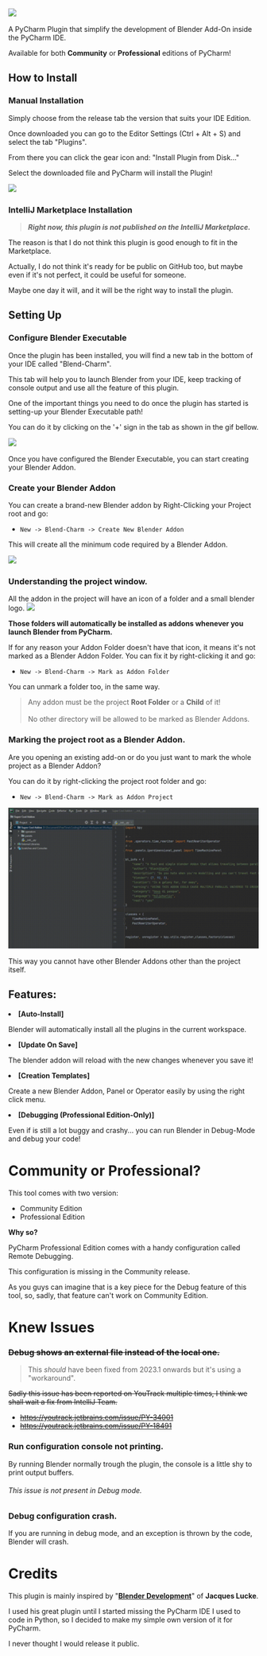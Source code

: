 <br>

![](MarkDown/Logo.png)

A PyCharm Plugin that simplify the development of Blender Add-On inside
the PyCharm IDE.

Available for both **Community** or **Professional** editions of PyCharm!

## How to Install

### Manual Installation

Simply choose from the release tab the version that suits your IDE Edition.

Once downloaded you can go to the Editor Settings (Ctrl + Alt + S) and select 
the tab "Plugins".

From there you can click the gear icon and: "Install Plugin from Disk..."

Select the downloaded file and PyCharm will install the Plugin!

![](MarkDown/Img/Install.png)

### IntelliJ Marketplace Installation

>**_Right now, this plugin is not published on the IntelliJ Marketplace._**

The reason is that I do not think this plugin is good enough to fit in the 
Marketplace. 

Actually, I do not think it's ready for be public on GitHub too, but maybe 
even if it's not perfect, it could be useful for someone.

Maybe one day it will, and it will be the right way to install the plugin.

## Setting Up

### Configure Blender Executable

Once the plugin has been installed, you will find a new tab in the bottom of your
IDE called "Blend-Charm".

This tab will help you to launch Blender from your IDE,
keep tracking of console output and use all the feature of this plugin.

One of the important things you need to do once the plugin has started 
is setting-up your Blender Executable path!

You can do it by clicking on the '+' sign in the tab as shown in the gif
bellow.

![](MarkDown/Gif/AddInstance.gif)

Once you have configured the Blender Executable, you can start
creating your Blender Addon.

### Create your Blender Addon

You can create a brand-new Blender addon by Right-Clicking your
Project root and go:

- `New -> Blend-Charm -> Create New Blender Addon`

This will create all the minimum code required by a Blender Addon. 

![](MarkDown/Gif/Create.gif)

### Understanding the project window.

All the addon in the project will have an icon of a folder and a small 
blender logo. ![](MarkDown/Img/AddonFolder.png)

**Those folders will automatically be installed as addons whenever 
you launch Blender from PyCharm.**

If for any reason your Addon Folder doesn't have that icon, it means it's
not marked as a Blender Addon Folder.
You can fix it by right-clicking it and go:

- `New -> Blend-Charm -> Mark as Addon Folder`

You can unmark a folder too, in the same way.

> Any addon must be the project **Root Folder** or a **Child** of it!<br><br>
> No other directory will be allowed to be marked as Blender Addons.

### Marking the project root as a Blender Addon.

Are you opening an existing add-on or do you just want to mark the whole project as a 
Blender Addon?

You can do it by right-clicking the project root folder and go:

- `New -> Blend-Charm -> Mark as Addon Project`

![](MarkDown/Gif/MarkProject.gif)

This way you cannot have other Blender Addons other than the project itself.

## Features:

**<li>[Auto-Install]</li>**

Blender will automatically install all the plugins in the current workspace.

**<li>[Update On Save]</li>**

The blender addon will reload with the new changes whenever 
you save it!

**<li>[Creation Templates]</li>**

Create a new Blender Addon, Panel or Operator easily by using the right click
menu.

**<li>[Debugging (Professional Edition-Only)]</li>**

Even if is still a lot buggy and crashy... you can run Blender in Debug-Mode 
and debug your code!

# Community or Professional?

This tool comes with two version:

- Community Edition
- Professional Edition

**Why so?**

PyCharm Professional Edition comes with a handy configuration 
called Remote Debugging.

This configuration is missing in the Community release.

As you guys can imagine that is a key piece for the Debug feature of this tool,
so, sadly, that feature can't work on Community Edition.

# Knew Issues

### ~~Debug shows an external file instead of the local one.~~

> This *should* have been fixed from 2023.1 onwards but it's using a "workaround".
> 
~~Sadly this issue has been reported on YouTrack multiple times, I think we 
shall wait a fix from IntelliJ Team.~~

- ~~https://youtrack.jetbrains.com/issue/PY-34001~~
- ~~https://youtrack.jetbrains.com/issue/PY-18491~~

### Run configuration console not printing.

By running Blender normally trough the plugin, the console is a little shy to print output buffers.

###### This issue is not present in Debug mode.

### Debug configuration crash.

If you are running in debug mode, and an exception is thrown by the code,
Blender will crash.

# Credits

This plugin is mainly inspired by 
"**[Blender Development](https://marketplace.visualstudio.com/items?itemName=JacquesLucke.blender-development)**"
of **Jacques Lucke**.

I used his great plugin until I started missing the PyCharm IDE I used to code 
in Python, so I decided to make my simple own version of it for PyCharm.

I never thought I would release it public.